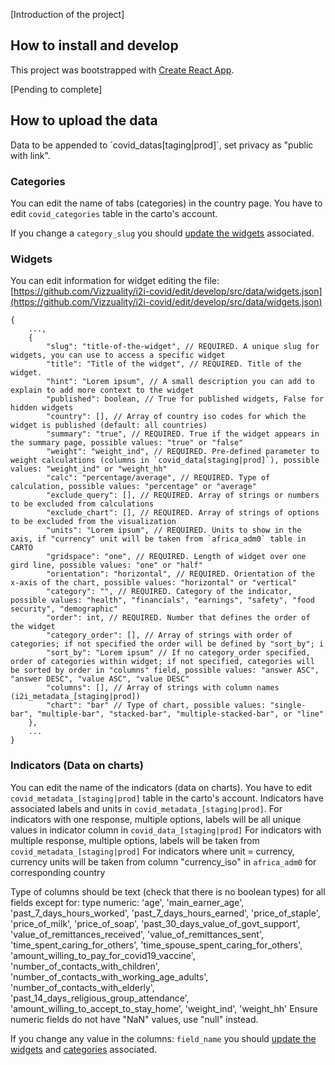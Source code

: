 [Introduction of the project]

## How to install and develop

This project was bootstrapped with [Create React App](https://github.com/facebook/create-react-app).

[Pending to complete]

## How to upload the data

Data to be appended to ´covid_datas[taging|prod]`, set privacy as "public with link".

### Categories

You can edit the name of tabs (categories) in the country page. You have to edit `covid_categories` table in the carto's account.

If you change a `category_slug` you should [update the widgets](#widgets) associated.

### Widgets

You can edit information for widget editing the file:
[https://github.com/Vizzuality/i2i-covid/edit/develop/src/data/widgets.json](https://github.com/Vizzuality/i2i-covid/edit/develop/src/data/widgets.json)

```
{
	...,
	{
        "slug": "title-of-the-widget", // REQUIRED. A unique slug for widgets, you can use to access a specific widget
		"title": "Title of the widget", // REQUIRED. Title of the widget.
		"hint": "Lorem ipsum", // A small description you can add to explain to add more context to the widget
        "published": boolean, // True for published widgets, False for hidden widgets
        "country": [], // Array of country iso codes for which the widget is published (default: all countries)
        "summary": "true", // REQUIRED. True if the widget appears in the summary page, possible values: "true" or "false" 
        "weight": "weight_ind", // REQUIRED. Pre-defined parameter to weight calculations (columns in `covid_data[staging|prod]`), possible values: "weight_ind" or "weight_hh"
        "calc": "percentage/average", // REQUIRED. Type of calculation, possible values: "percentage" or "average"
        "exclude_query": [], // REQUIRED. Array of strings or numbers to be excluded from calculations
        "exclude_chart": [], // REQUIRED. Array of strings of options to be excluded from the visualization
        "units": "Lorem ipsum", // REQUIRED. Units to show in the axis, if "currency" unit will be taken from `africa_adm0` table in CARTO
        "gridspace": "one", // REQUIRED. Length of widget over one gird line, possible values: "one" or "half"
        "orientation": "horizontal", // REQUIRED. Orientation of the x-axis of the chart, possible values: "horizontal" or "vertical"
        "category": "", // REQUIRED. Category of the indicator, possible values: "health", "financials", "earnings", "safety", "food security", "demographic"
        "order": int, // REQUIRED. Number that defines the order of the widget
        "category_order": [], // Array of strings with order of categories; if not specified the order will be defined by "sort_by"; i
        "sort_by": "Lorem ipsum" // If no category_order specified, order of categories within widget; if not specified, categories will be sorted by order in "columns" field, possible values: "answer ASC", "answer DESC", "value ASC", "value DESC"
		"columns": [], // Array of strings with column names (i2i_metadata_[staging|prod])
		"chart": "bar" // Type of chart, possible values: "single-bar", "multiple-bar", "stacked-bar", "multiple-stacked-bar", or "line"
	},
	...
}
```

### Indicators (Data on charts)

You can edit the name of the indicators (data on charts). You have to edit `covid_metadata_[staging|prod]` table in the carto's account.
Indicators have associated labels and units in `covid_metadata_[staging|prod]`.
    For indicators with one response, multiple options, labels will be all unique values in indicator column in `covid_data_[staging|prod]`
    For indicators with multiple response, multiple options, labels will be taken from `covid_metadata_[staging|prod]`
    For indicators where unit = currency, currency units will be taken from column "currency_iso" in `africa_adm0` for corresponding country

Type of columns should be text (check that there is no boolean types) for all fields except for:
    type numeric: 'age', 'main_earner_age', 'past_7_days_hours_worked', 'past_7_days_hours_earned', 'price_of_staple', 'price_of_milk', 'price_of_soap',
    'past_30_days_value_of_govt_support', 'value_of_remittances_received', 'value_of_remittances_sent', 'time_spent_caring_for_others',
    'time_spouse_spent_caring_for_others', 'amount_willing_to_pay_for_covid19_vaccine', 'number_of_contacts_with_children',
    'number_of_contacts_with_working_age_adults', 'number_of_contacts_with_elderly', 'past_14_days_religious_group_attendance',
    'amount_willing_to_accept_to_stay_home', 'weight_ind', 'weight_hh'
        Ensure numeric fields do not have "NaN" values, use "null" instead.

If you change any value in the columns: `field_name` you should [update the widgets](#widgets) and [categories](#categories) associated.
